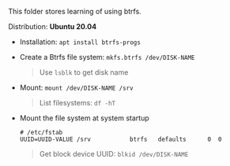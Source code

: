 This folder stores learning of using btrfs.


Distribution: **Ubuntu 20.04**

- Installation: `apt install btrfs-progs`

- Create a Btrfs file system: `mkfs.btrfs /dev/DISK-NAME`

  > Use `lsblk` to get disk name

- Mount: `mount /dev/DISK-NAME /srv`

  > List filesystems: `df -hT`

- Mount the file system at system startup

  ```
  # /etc/fstab
  UUID=UUID-VALUE /srv           btrfs   defaults      0  0
  ```

  > Get block device UUID: `blkid /dev/DISK-NAME`

